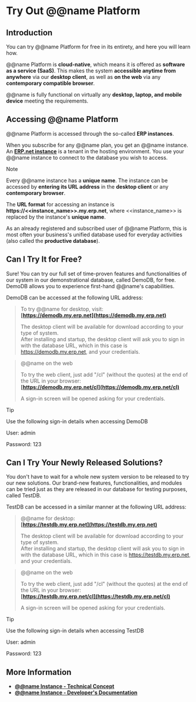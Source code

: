 # Try Out @@name Platform

## Introduction

You can try @@name Platform for free in its entirety, and here you will learn how.  

@@name Platform is **cloud-native**, which means it is offered as **software as a service (SaaS)**. 
This makes the system **accessible anytime from anywhere** via our **desktop client**, as well as **on the web** via any **contemporary compatible browser**.  

@@name is fully functional on virtually any **desktop, laptop, and mobile device** meeting the requirements.  

## Accessing @@name Platform

@@name Platform is accessed through the so-called **ERP instances**.  

When you subscribe for any @@name plan, you get an @@name instance. 
An **[ERP.net instance](https://docs.erp.net/tech/concepts/erp-instances.html)** is a tenant in the hosting environment. 
You use your @@name instance to connect to the database you wish to access.  

> [!NOTE]  
> 
> Every @@name instance has a **unique name**. 
> The instance can be accessed by **entering its URL address** in the **desktop client** or any **contemporary browser**.  
> 
> The **URL format** for accessing an instance is **https://<<instance_name>>.my.erp.net**, where <<instance_name>> is replaced by the instance's **unique name**.  

As an already registered and subscribed user of @@name Platform, this is most often your business's unified database used for everyday activities (also called the **productive database**).  

## Can I Try It for Free?

Sure! 
You can try our full set of time-proven features and functionalities of our system in our demonstrational database, called DemoDB, for free. 
DemoDB allows you to experience first-hand @@name's capabilities.  

DemoDB can be accessed at the following URL address:  

> To try @@name for desktop, visit:  
> **[https://demodb.my.erp.net](https://demodb.my.erp.net)**  
> 
> The desktop client will be available for download according to your type of system.  
> After installing and startup, the desktop client will ask you to sign in with the database URL, which in this case is https://demodb.my.erp.net, and your credentials.  

> @@name on the web  
> 
> To try the web client, just add "/cl" (without the quotes) at the end of the URL in your browser:  
> **[https://demodb.my.erp.net/cl](https://demodb.my.erp.net/cl)**  
> 
> A sign-in screen will be opened asking for your credentials.  

> [!TIP]  
> 
> Use the following sign-in details when accessing DemoDB  
> 
> User: admin  
> 
> Password: 123  

## Can I Try Your Newly Released Solutions?

You don't have to wait for a whole new system version to be released to try our new solutions. 
Our brand-new features, functionalities, and modules can be tried just as they are released in our database for testing purposes, called TestDB.  

TestDB can be accessed in a similar manner at the following URL address:  

> @@name for desktop:  
> **[https://testdb.my.erp.net](https://testdb.my.erp.net)**  
> 
> The desktop client will be available for download according to your type of system.  
> After installing and startup, the desktop client will ask you to sign in with the database URL, which in this case is https://testdb.my.erp.net, and your credentials.  

> @@name on the web  
> 
> To try the web client, just add "/cl" (without the quotes) at the end of the URL in your browser:  
> **[https://testdb.my.erp.net/cl](https://testdb.my.erp.net/cl)**  
> 
> A sign-in screen will be opened asking for your credentials.  

> [!TIP]  
> 
> Use the following sign-in details when accessing TestDB  
> 
> User: admin  
> 
> Password: 123  

## More Information

* **[@@name Instance - Technical Concept](https://docs.erp.net/tech/concepts/erp-instances.html)**
* **[@@name Instance - Developer's Documentation](https://docs.erp.net/dev/topics/erp-instances.html)**
